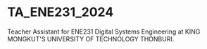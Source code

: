 # TA_ENE231_2024
Teacher Assistant for ENE231 Digital Systems Engineering at KING MONGKUT'S UNIVERSITY OF TECHNOLOGY THONBURI.
